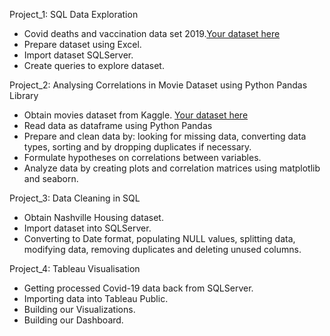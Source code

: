 Project_1: SQL Data Exploration
- Covid deaths and vaccination data set 2019.[Your dataset here](https://ourworldindata.org/covid-deaths) 
- Prepare dataset using Excel.
- Import dataset SQLServer.
- Create queries to explore dataset. 

Project_2: Analysing Correlations in Movie Dataset using Python Pandas Library
- Obtain movies dataset from Kaggle. [Your dataset here](https://www.kaggle.com/datasets/danielgrijalvas/movies?resource=download&SSORegistrationToken=CfDJ8EnTcgNki7pNlcBNxcx19buOSfeBROXkEgYX0pkZOcR4CL1TZH950QS4gS-qfPHzeBz8m1zO7g0rYQqSyyAKIH2nVJqtLZt57C4I9mzmEvRSagt_DApNRAXoGjQ3MOs6qecvH1TSfvlpIYgJ-3IVRzFErjJv_NAFdTIDhUz3UsW9pkTvDfI_d1HG58M9gc5LJ5kT1CJnrEnRFbnCkf9cnF0SAHh9X0B499nEilI4DOsJcjtuTtXT-cwQymr6CtX6Q2R3fthXarcN5EKcbzin7j41uYS2QX34tuUrDMyBeZpa9Qb697gn3L4xePSGVz06I1f9DQMASQwaGz5scr3ULNrgXyQ&DisplayName=Rahul%20Raj) 
- Read data as dataframe using Python Pandas
- Prepare and clean data by: looking for missing data, converting data types, sorting and by 
  dropping duplicates if necessary.
- Formulate hypotheses on correlations between variables.
- Analyze data by creating plots and correlation matrices using matplotlib and seaborn.

Project_3: Data Cleaning in SQL
- Obtain Nashville Housing dataset.
- Import dataset into SQLServer.
- Converting to Date format, populating NULL values, splitting data, modifying data, removing 
  duplicates and deleting unused columns.

Project_4: Tableau Visualisation
- Getting processed Covid-19 data back from SQLServer. 
- Importing data into Tableau Public.
- Building our Visualizations.
- Building our Dashboard.
